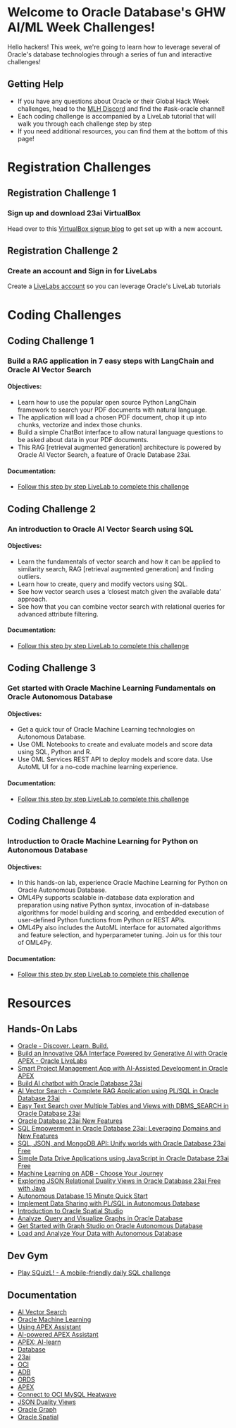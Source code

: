# Welcome to Oracle Database's GHW AI/ML Week Challenges!

Hello hackers!  This week, we're going to learn how to leverage several of Oracle's database technologies through a series of fun and interactive challenges! 

## Getting Help 

* If you have any questions about Oracle or their Global Hack Week challenges, head to the [MLH Discord](https://discord.mlh.io/) and find the #ask-oracle channel!
* Each coding challenge is accompanied by a LiveLab tutorial that will walk you through each challenge step by step
* If you need additional resources, you can find them at the bottom of this page! 


# Registration Challenges

## Registration Challenge 1 
### Sign up and download 23ai VirtualBox

Head over to this [VirtualBox signup blog](https://mlh.link/ghwaiml824-oracle-virtualbox) to get set up with a new account. 
<br>

## Registration Challenge 2
### Create an account and Sign in for LiveLabs

Create a [LiveLabs account](https://mlh.link/ghwaiml824-oracle-livelabs) so you can leverage Oracle's LiveLab tutorials 
<br>

# Coding Challenges

## Coding Challenge 1 
### Build a RAG application in 7 easy steps with LangChain and Oracle AI Vector Search
#### Objectives: 
* Learn how to use the popular open source Python LangChain framework to search your PDF documents with natural language.
* The application will load a chosen PDF document, chop it up into chunks, vectorize and index those chunks.
* Build a simple ChatBot interface to allow natural language questions to be asked about data in your PDF documents.
* This RAG [retrieval augmented generation] architecture is powered by Oracle AI Vector Search, a feature of Oracle Database 23ai.

#### Documentation: 
* [Follow this step by step LiveLab to complete this challenge](https://mlh.link/ghwaiml824-oracle-rag)

## Coding Challenge 2 
### An introduction to Oracle AI Vector Search using SQL
#### Objectives: 
* Learn the fundamentals of vector search and how it can be applied to similarity search, RAG [retrieval augmented generation] and finding outliers.
* Learn how to create, query and modify vectors using SQL.
* See how vector search uses a ‘closest match given the available data’ approach.
* See how that you can combine vector search with relational queries for advanced attribute filtering.

#### Documentation:
* [Follow this step by step LiveLab to complete this challenge](https://mlh.link/ghwaiml824-oracle-SQL)

## Coding Challenge 3 
### Get started with Oracle Machine Learning Fundamentals on Oracle Autonomous Database
#### Objectives: 
* Get a quick tour of Oracle Machine Learning technologies on Autonomous Database.
* Use OML Notebooks to create and evaluate models and score data using SQL, Python and R.
* Use OML Services REST API to deploy models and score data. Use AutoML UI for a no-code machine learning experience.

#### Documentation:
* [Follow this step by step LiveLab to complete this challenge](https://mlh.link/ghwaiml824-oracle-OML)

## Coding Challenge 4 
### Introduction to Oracle Machine Learning for Python on Autonomous Database
#### Objectives: 
* In this hands-on lab, experience Oracle Machine Learning for Python on Oracle Autonomous Database.
* OML4Py supports scalable in-database data exploration and preparation using native Python syntax, invocation of in-database algorithms for model building and scoring, and embedded execution of user-defined Python functions from Python or REST APIs.
* OML4Py also includes the AutoML interface for automated algorithms and feature selection, and hyperparameter tuning. Join us for this tour of OML4Py.

#### Documentation:
* [Follow this step by step LiveLab to complete this challenge](https://mlh.link/ghwaiml824-oracle-OML-python)

# Resources
## Hands-On Labs
* [Oracle - Discover. Learn. Build.](https://mlh.link/ghwaiml824-oracle-HOL1)
* [Build an Innovative Q&A Interface Powered by Generative AI with Oracle APEX - Oracle LiveLabs](https://mlh.link/ghwaiml824-oracle-HOL2)
* [Smart Project Management App with AI-Assisted Development in Oracle APEX](https://mlh.link/ghwaiml824-oracle-HOL3)
* [Build AI chatbot with Oracle Database 23ai](https://mlh.link/ghwaiml824-oracle-HOL4)
* [AI Vector Search - Complete RAG Application using PL/SQL in Oracle Database 23ai](https://mlh.link/ghwaiml824-oracle-HOL5)
* [Easy Text Search over Multiple Tables and Views with DBMS_SEARCH in Oracle Database 23ai](https://mlh.link/ghwaiml824-oracle-HOL6)
* [Oracle Database 23ai New Features](https://mlh.link/ghwaiml824-oracle-HOL7)
* [SQL Empowerment in Oracle Database 23ai: Leveraging Domains and New Features](https://mlh.link/ghwaiml824-oracle-HOL8)
* [SQL, JSON, and MongoDB API: Unify worlds with Oracle Database 23ai Free](https://mlh.link/ghwaiml824-oracle-HOL9)
* [Simple Data Drive Applications using JavaScript in Oracle Database 23ai Free](https://mlh.link/ghwaiml824-oracle-HOL10)
* [Machine Learning on ADB - Choose Your Journey](https://mlh.link/ghwaiml824-oracle-HOL11)
* [Exploring JSON Relational Duality Views in Oracle Database 23ai Free with Java](https://mlh.link/ghwaiml824-oracle-HOL12)
* [Autonomous Database 15 Minute Quick Start](https://mlh.link/ghwaiml824-oracle-HOL13)
* [Implement Data Sharing with PL/SQL in Autonomous Database](https://mlh.link/ghwaiml824-oracle-HOL14)
* [Introduction to Oracle Spatial Studio](https://mlh.link/ghwaiml824-oracle-HOL15)
* [Analyze, Query and Visualize Graphs in Oracle Database](https://mlh.link/ghwaiml824-oracle-HOL16)
* [Get Started with Graph Studio on Oracle Autonomous Database](https://mlh.link/ghwaiml824-oracle-HOL17)
* [Load and Analyze Your Data with Autonomous Database](https://mlh.link/ghwaiml824-oracle-HOL18)

## Dev Gym
 * [Play SQuizL! - A mobile-friendly daily SQL challenge](https://mlh.link/ghwaiml824-oracle-devgym)

## Documentation
* [AI Vector Search](https://mlh.link/ghwaiml824-oracle-DOC1)
* [Oracle Machine Learning](https://mlh.link/ghwaiml824-oracle-DOC2)
* [Using APEX Assistant](https://mlh.link/ghwaiml824-oracle-DOC3)
* [AI-powered APEX Assistant](https://mlh.link/ghwaiml824-oracle-DOC4)
* [APEX: AI-learn](https://mlh.link/ghwaiml824-oracle-DOC5)
* [Database](https://mlh.link/ghwaiml824-oracle-DOC6)
* [23ai](https://mlh.link/ghwaiml824-oracle-DOC7)
* [OCI](https://mlh.link/ghwaiml824-oracle-DOC8)
* [ADB](https://mlh.link/ghwaiml824-oracle-DOC9)
* [ORDS](https://mlh.link/ghwaiml824-oracle-DOC10)
* [APEX](https://mlh.link/ghwaiml824-oracle-DOC11)
* [Connect to OCI MySQL Heatwave](https://mlh.link/ghwaiml824-oracle-DOC12)
* [JSON Duality Views](https://mlh.link/ghwaiml824-oracle-DOC13)
* [Oracle Graph](https://mlh.link/ghwaiml824-oracle-DOC14)
* [Oracle Spatial](https://mlh.link/ghwaiml824-oracle-DOC15)


